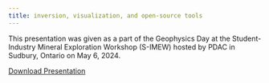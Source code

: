 ```yaml
---
title: inversion, visualization, and open-source tools
---
```


This presentation was given as a part of the Geophysics Day at the Student-Industry Mineral Exploration Workshop (S-IMEW) hosted by PDAC in Sudbury, Ontario on May 6, 2024.

[Download Presentation](presentation/Inversion-talk-SIMEW.pdf)
